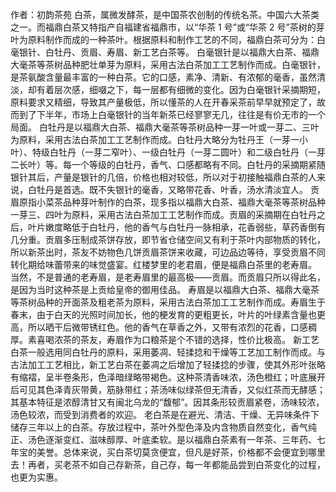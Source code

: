 作者：初韵茶苑
白茶，属微发酵茶，是中国茶农创制的传统名茶。中国六大茶类之一。而福鼎白茶又特指产自福建省福鼎市，以“华茶 1 号”或“华茶 2 号”茶树的芽叶为原料制作而成的一种茶叶。根据原料和制作工艺的不同，福鼎白茶可分为：白毫银针、白牡丹、贡眉、寿眉、新工艺白茶等。
白毫银针是以福鼎大白茶、福鼎大毫茶等茶树品种肥壮单芽为原料，采用古法白茶加工工艺制作而成。白毫银针，是茶氨酸含量最丰富的一种白茶。它的口感，素净、清新、有浓郁的毫香，虽然清淡，却有着层次感，细啜之下，每一层都有细微的变化。因为白毫银针采摘期短，原料要求又精细，导致其产量极低，所以懂茶的人在开春采茶前早早就预定了，故而到了下半年，市场上白毫银针的当年新茶已经寥寥无几，往往是有价无市的一个局面。
白牡丹是以福鼎大白茶、福鼎大毫茶等茶树品种一芽一叶或一芽二、三叶为原料，采用古法白茶加工工艺制作而成。白牡丹大略分为牡丹王（一芽一小叶）、特级白牡丹（一芽二窄叶）、一级白牡丹（一芽二圆叶）和二级白牡丹（一芽二长叶）等。每一个等级的白牡丹，香气、口感都略有不同。白牡丹的采摘期紧随银针其后，产量是银针的几倍，价格也相对较低，所以对于初接触福鼎白茶的人来说，白牡丹是首选。既不失银针的毫香，又略带花香、叶香，汤水清淡宜人。
贡眉原指小菜茶品种芽叶制作的白茶，现多指以福鼎大白茶、福鼎大毫茶等茶树品种一芽三、四叶为原料，采用古法白茶加工工艺制作而成。贡眉的采摘期在白牡丹之后，叶片嫩度略低于白牡丹，他的香气与白牡丹一脉相承，花香弱些，草药香倒有几分重。贡眉多压制成茶饼存放，即节省仓储空间又有利于茶叶内部物质的转化，所以新茶出时，茶友不妨物色几饼贡眉茶饼来收藏，可边品边等待，享受贡眉不同转化期给味蕾带来的味觉盛宴。红楼梦里的老君眉，便是福鼎白茶里的老寿眉。 当然，不是普通的老寿眉，是老寿眉里的最高极——贡眉。而贡眉只所以得此名，是因为当时这种茶是上贡给皇帝的御用佳品。
寿眉是以福鼎大白茶、福鼎大毫茶等茶树品种的开面茶及粗老茶为原料，采用古法白茶加工工艺制作而成。寿眉生于春末，由于白天的光照时间加长，他的梗发育的更粗更长，叶片的叶绿素含量也更高，所以晒干后微带锈红色。他的香气在草香之外，又带有浓烈的花香，口感稠厚。素喜喝浓茶的茶友，寿眉作为口粮茶是个不错的选择，性价比极高。
新工艺白茶一般选用同白牡丹的原料，采用萎凋、轻揉捻和干燥等工艺加工制作而成。与古法加工工艺相比，新工艺白茶在萎凋之后增加了轻揉捻的步骤，使其外形叶张略有缩褶，呈半卷条形，色泽暗绿略带褐色。这种茶清香味浓，汤色橙红；叶底展开后可见其色泽青灰带黄，筋脉带红；茶汤味似绿茶但无清香，又似红茶而无酵感；其基本特征是浓醇清甘又有闽北乌龙的“馥郁”。因其条形较贡眉紧卷，汤味较浓，汤色较浓，而受到消费者的欢迎。
老白茶是在避光、清洁、干燥、无异味条件下储存三年以上的白茶。存放过程中，茶叶外型色泽及内含物质自然变化，香气纯正、汤色逐渐变红、滋味醇厚、叶底柔软。是以福鼎白茶素有一年茶、三年药、七年宝的美誉。总体来说，买白茶切莫贪便宜，但凡是好茶，价格都不会便宜到哪里去！再者，买老茶不如自己存新茶，自己存，每一年都能品尝到白茶变化的过程，也更为实惠。
